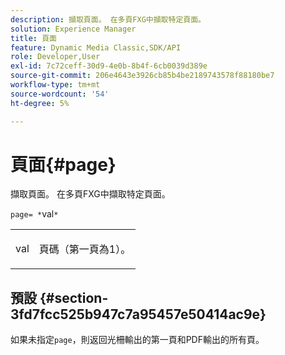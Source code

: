 ```yaml
---
description: 擷取頁面。 在多頁FXG中擷取特定頁面。
solution: Experience Manager
title: 頁面
feature: Dynamic Media Classic,SDK/API
role: Developer,User
exl-id: 7c72ceff-30d9-4e0b-8b4f-6cb0039d389e
source-git-commit: 206e4643e3926cb85b4be2189743578f88180be7
workflow-type: tm+mt
source-wordcount: '54'
ht-degree: 5%

---
```


# 頁面{#page}

擷取頁面。 在多頁FXG中擷取特定頁面。

`page= *`val`*`

<table id="simpletable_E92560F812B64A36A3D108CA7DEED5AC"> 
 <tr class="strow"> 
  <td class="stentry"> <p><span class="codeph"> <span class="varname"> val</span></span> </p> </td> 
  <td class="stentry"> <p>頁碼（第一頁為1）。 </p></td> 
 </tr> 
</table>

## 預設 {#section-3fd7fcc525b947c7a95457e50414ac9e}

如果未指定`page`，則返回光柵輸出的第一頁和PDF輸出的所有頁。
